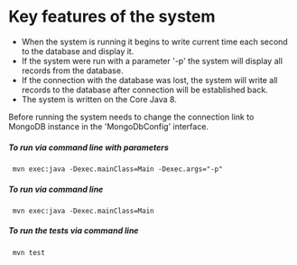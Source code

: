 # Key features of the system

* When the system is running it begins to write current time each second to the database and display it.
* If the system were run with a parameter '-p' the system will display all records from the database.
* If the connection with the database was lost, the system will write all records to the database after connection will be established back. 
* The system is written on the Core Java 8. 

Before running the system needs to change the connection link to MongoDB instance in the 'MongoDbConfig' interface.

<h5>To run via command line with parameters</h5>

     mvn exec:java -Dexec.mainClass=Main -Dexec.args="-p"
     
<h5>To run via command line</h5>

     mvn exec:java -Dexec.mainClass=Main
     
<h5>To run the tests via command line</h5>

     mvn test
